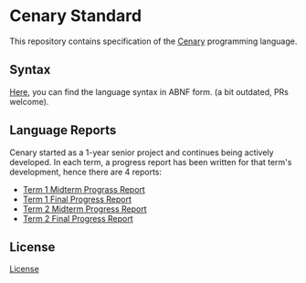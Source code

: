 # Cenary Standard

This repository contains specification of the [Cenary](https://github.com/cenary-lang/cenary) programming language.

## Syntax

[Here](https://github.com/cenary-lang/standard/blob/master/cenary.abnf), you can find the language syntax in ABNF form. (a bit outdated, PRs welcome).

## Language Reports

Cenary started as a 1-year senior project and continues being actively developed. In each term, a progress report has been written for that term's development, hence there are 4 reports:

* [Term 1 Midterm Prograss Report](https://github.com/cenary-lang/cenary/blob/master/standard/report_491_midterm/report.pdf)
* [Term 1 Final Progress Report](https://github.com/cenary-lang/cenary/blob/master/standard/report_491_final/report.pdf)
* [Term 2 Midterm Progress Report](https://github.com/cenary-lang/cenary/blob/master/standard/report_492_midterm/report.pdf)
* [Term 2 Final Progress Report](https://github.com/cenary-lang/cenary/blob/master/standard/report_492_final/report.pdf)

## License
[License](https://github.com/cenary-lang/cenary/blob/master/LICENSE)
